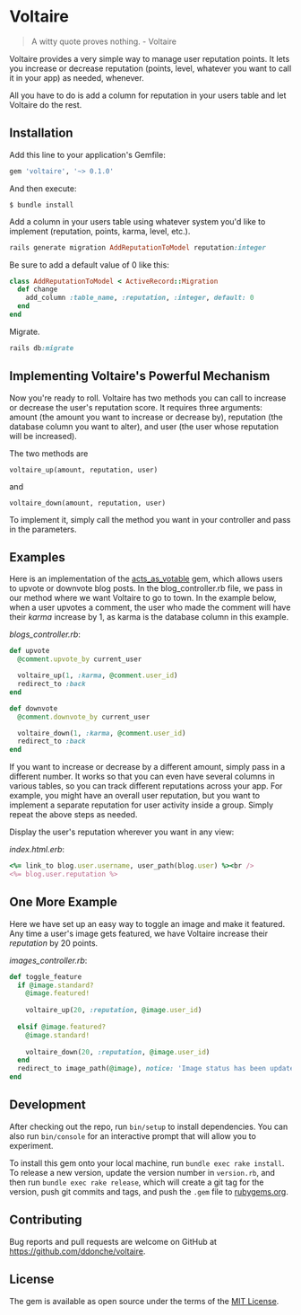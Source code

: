 # Voltaire
> A witty quote proves nothing. - Voltaire

Voltaire provides a very simple way to manage user reputation points. It lets you increase or decrease reputation 
(points, level, whatever you want to call it in your app) as needed, whenever.

All you have to do is add a column for reputation in your users table and let Voltaire do the rest.

## Installation

Add this line to your application's Gemfile:

```ruby
gem 'voltaire', '~> 0.1.0'
```

And then execute:

    $ bundle install
    
Add a column in your users table using whatever system you'd like to implement (reputation, points, karma, level, etc.).

```ruby
rails generate migration AddReputationToModel reputation:integer
```

Be sure to add a default value of 0 like this:

```ruby
class AddReputationToModel < ActiveRecord::Migration
  def change
    add_column :table_name, :reputation, :integer, default: 0
  end
end
```

Migrate.

```ruby
rails db:migrate
```

## Implementing Voltaire's Powerful Mechanism

Now you're ready to roll. Voltaire has two methods you can call to increase or decrease the user's reputation score.
It requires three arguments: amount (the amount you want to increase or decrease by), reputation (the database column 
you want to alter), and user (the user whose reputation will be increased).

The two methods are

```
voltaire_up(amount, reputation, user)
```
and

```
voltaire_down(amount, reputation, user)
```
To implement it, simply call the method you want in your controller and pass in the parameters. 

## Examples

Here is an implementation of the [acts_as_votable](https://github.com/ryanto/acts_as_votable) gem, which allows users to upvote or downvote blog posts. In the blog_controller.rb
file, we pass in our method where we want Voltaire to go to town. In the example below, when a user upvotes a comment, the 
user who made the comment will have their _karma_ increase by 1, as karma is the database column in this example. 

_blogs_controller.rb_:

```ruby
def upvote
  @comment.upvote_by current_user

  voltaire_up(1, :karma, @comment.user_id)
  redirect_to :back
end

def downvote
  @comment.downvote_by current_user

  voltaire_down(1, :karma, @comment.user_id)
  redirect_to :back
end
```

If you want to increase or decrease by a different amount, simply pass in a different number. It works so that you can even
have several columns in various tables, so you can track different reputations across your app. For example, you might have 
an overall user reputation, but you want to implement a separate reputation for user activity inside a group. Simply repeat
the above steps as needed. 

Display the user's reputation wherever you want in any view:

_index.html.erb_:

```ruby
<%= link_to blog.user.username, user_path(blog.user) %><br />
<%= blog.user.reputation %>
```

## One More Example
Here we have set up an easy way to toggle an image and make it featured. Any time a user's image gets featured, we have
Voltaire increase their _reputation_ by 20 points. 

_images_controller.rb_:

```ruby
def toggle_feature
  if @image.standard?
    @image.featured!
  
    voltaire_up(20, :reputation, @image.user_id)
    
  elsif @image.featured?
    @image.standard!
  
    voltaire_down(20, :reputation, @image.user_id)
  end
  redirect_to image_path(@image), notice: 'Image status has been updated.'
end
```

## Development

After checking out the repo, run `bin/setup` to install dependencies. You can also run `bin/console` for an interactive prompt that will allow you to experiment.

To install this gem onto your local machine, run `bundle exec rake install`. To release a new version, update the version number in `version.rb`, and then run `bundle exec rake release`, which will create a git tag for the version, push git commits and tags, and push the `.gem` file to [rubygems.org](https://rubygems.org).

## Contributing

Bug reports and pull requests are welcome on GitHub at https://github.com/ddonche/voltaire.


## License

The gem is available as open source under the terms of the [MIT License](http://opensource.org/licenses/MIT).

